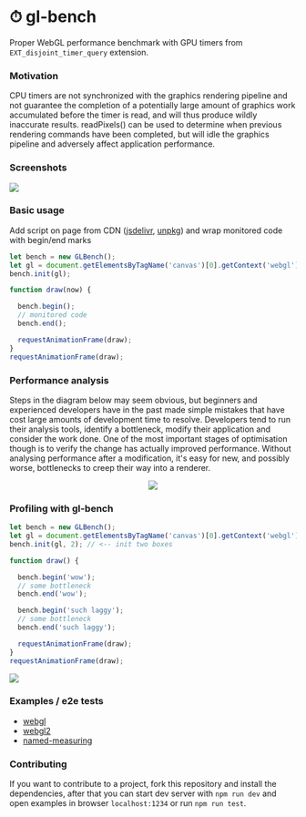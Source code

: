 # ⏱ gl-bench

Proper WebGL performance benchmark with GPU timers from `EXT_disjoint_timer_query` extension.

### Motivation
CPU timers are not synchronized with the graphics rendering pipeline and not guarantee the completion
of a potentially large amount of graphics work accumulated before the timer is read, and will thus produce
wildly inaccurate results. readPixels() can be used to determine when previous rendering commands have been
completed, but will idle the graphics pipeline and adversely affect application performance.

### Screenshots
![](https://habrastorage.org/webt/kf/ef/tk/kfeftk9mbebg7okddc5_i9qohjy.png)

### Basic usage
Add script on page from CDN ([jsdelivr](https://cdn.jsdelivr.net/npm/gl-bench/dist/gl-bench.min.js), [unpkg](https://unpkg.com/gl-bench/dist/gl-bench.min.js)) and wrap monitored code with begin/end marks
```javascript
let bench = new GLBench();
let gl = document.getElementsByTagName('canvas')[0].getContext('webgl');
bench.init(gl);

function draw(now) {  

  bench.begin();
  // monitored code
  bench.end();

  requestAnimationFrame(draw);
}
requestAnimationFrame(draw);
```

### Performance analysis
Steps in the diagram below may seem obvious, but beginners and experienced developers have in the past
made simple mistakes that have cost large amounts of development time to resolve. Developers tend
to run their analysis tools, identify a bottleneck, modify their application and consider the work done.
One of the most important stages of optimisation though is to verify the change has actually improved
performance. Without analysing performance after a modification, it's easy for new, and possibly
worse, bottlenecks to creep their way into a renderer.
<p align="center">
<img align="center" src="https://habrastorage.org/webt/su/ua/8_/suua8_j95osi16-6bs6jqcfiwoa.jpeg"/>
</p>

### Profiling with gl-bench
```javascript
let bench = new GLBench();
let gl = document.getElementsByTagName('canvas')[0].getContext('webgl');
bench.init(gl, 2); // <-- init two boxes

function draw() {  

  bench.begin('wow');
  // some bottleneck
  bench.end('wow');

  bench.begin('such laggy');
  // some bottleneck
  bench.end('such laggy');

  requestAnimationFrame(draw);
}
requestAnimationFrame(draw);
```
![](https://habrastorage.org/webt/pf/hu/gx/pfhugxwkz0z4knd8tczrs9r6h4c.png)

### Examples / e2e tests
- [webgl](https://munrocket.github.io/gl-bench/examples/webgl.html)
- [webgl2](https://munrocket.github.io/gl-bench/examples/webgl2.html)
- [named-measuring](https://munrocket.github.io/gl-bench/examples/named-measuring.html)

### Contributing
If you want to contribute to a project, fork this repository and install the dependencies,
after that you can start dev server with `npm run dev` and open examples in browser `localhost:1234`
or run `npm run test`.

[//]: # (=== further improvements ===)
[//]: # (workers, better ui, in one frame, emulate EXT)
